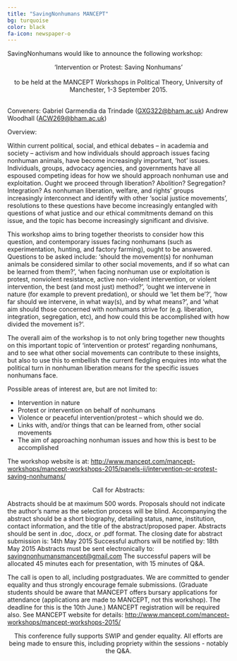 ```yaml
---
title: "SavingNonhumans MANCEPT"
bg: turquoise
color: black
fa-icon: newspaper-o
---
```


SavingNonhumans would like to announce the following workshop:

<center>‘Intervention or Protest: Saving Nonhumans’</center>
<br />
<center>to be held at the MANCEPT Workshops in Political Theory, University of Manchester, 1-3 September 2015.</center>
<br />

Conveners:
	Gabriel Garmendia da Trindade (GXG322@bham.ac.uk)
	Andrew Woodhall (ACW269@bham.ac.uk)

Overview:

Within current political, social, and ethical debates – in academia and society – activism and how individuals should approach issues facing nonhuman animals, have become increasingly important, ‘hot’ issues. Individuals, groups, advocacy agencies, and governments have all espoused competing ideas for how we should approach nonhuman use and exploitation. Ought we proceed through liberation? Abolition? Segregation? Integration? As nonhuman liberation, welfare, and rights’ groups increasingly interconnect and identify with other ‘social justice movements’, resolutions to these questions have become increasingly entangled with questions of what justice and our ethical commitments demand on this issue, and the topic has become increasingly significant and divisive.

This workshop aims to bring together theorists to consider how this question, and contemporary issues facing nonhumans (such as experimentation, hunting, and factory farming), ought to be answered. Questions to be asked include: ‘should the movement(s) for nonhuman animals be considered similar to other social movements, and if so what can be learned from them?’, ‘when facing nonhuman use or exploitation is protest, nonviolent resistance, active non-violent intervention, or violent intervention, the best (and most just) method?’, ‘ought we intervene in nature (for example to prevent predation), or should we ‘let them be’?’, ‘how far should we intervene, in what way(s), and by what means?’, and ‘what aim should those concerned with nonhumans strive for (e.g. liberation, integration, segregation, etc), and how could this be accomplished with how divided the movement is?’.

The overall aim of the workshop is to not only bring together new thoughts on this important topic of ‘intervention or protest’ regarding nonhumans, and to see what other social movements can contribute to these insights, but also to use this to embellish the current fledgling enquires into what the political turn in nonhuman liberation means for the specific issues nonhumans face.

Possible areas of interest are, but are not limited to:
-	Intervention in nature
-	Protest or intervention on behalf of nonhumans
-	Violence or peaceful intervention/protest – which should we do.
-	Links with, and/or things that can be learned from, other social movements
-	The aim of approaching nonhuman issues and how this is best to be accomplished

The workshop website is at: http://www.mancept.com/mancept-workshops/mancept-workshops-2015/panels-ii/intervention-or-protest-saving-nonhumans/
<br />

<center>Call for Abstracts:</center>

Abstracts should be at maximum 500 words. Proposals should not indicate the author’s name as the selection process will be blind.
Accompanying the abstract should be a short biography, detailing status, name, institution, contact information, and the title of the abstract/proposed paper.
Abstracts should be sent in .doc, .docx, or .pdf format.
The closing date for abstract submission is: 14th May 2015
Successful authors will be notified by: 18th May 2015
Abstracts must be sent electronically to: savingnonhumansmancept@gmail.com
The successful papers will be allocated 45 minutes each for presentation, with 15 minutes of Q&A.
<br />

The call is open to all, including postgraduates. We are committed to gender equality and thus strongly encourage female submissions.
(Graduate students should be aware that MANCEPT offers bursary applications for attendance (applications are made to MANCEPT, not this workshop). The deadline for this is the 10th June.) 
MANCEPT registration will be required also. See MANCEPT website for details: http://www.mancept.com/mancept-workshops/mancept-workshops-2015/



<center>This conference fully supports SWIP and gender equality. All efforts are being made to ensure this, including propriety within the sessions - notably the Q&A.</center>
<br />

